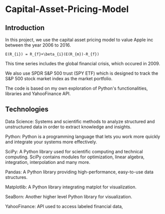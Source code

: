 # Capital-Asset-Pricing-Model

## Introduction

In this project, we use the capital asset pricing model to value Apple inc between the year 2006 to 2016.

    E(R_{i}) = R_{f}+\beta_{i}(E(R_{m})-R_{f})

This time series includes the global financial crisis, which occured in 2009.

We also use SPDR S&P 500 trust (SPY ETF) which is designed to track the S&P 500 stock market index as the market portfolio.

The code is based on my own exploration of Python's functionalities, libraries and YahooFinance API.

## Technologies

Data Science: Systems and scientific methods to analyze structured and unstructured data in order to extract knowledge and insights.

Python: Python is a programming language that lets you work more quickly and integrate your systems more effectively.

SciPy: A Python library used for scientific computing and technical computing. SciPy contains modules for optimization, linear algebra, integration, interpolation and many more.

Pandas: A Python library providing high-performance, easy-to-use data structures.

Matplotlib: A Python library integrating matplot for visualization.

SeaBorn: Another higher level Python library for visualization.

YahooFinance: API used to access labeled financial data,

